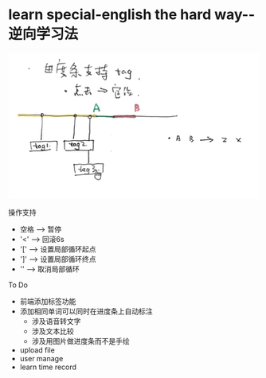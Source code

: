 # learn special-english the hard way--逆向学习法  
![](https://github.com/an9er/special-english/blob/master/static/design.jpg)  



操作支持  
* 空格 --> 暂停
* '<' --> 回滚6s
* '[' --> 设置局部循环起点
* ']' --> 设置局部循环终点
* '\' --> 取消局部循环

To Do  
* 前端添加标签功能
* 添加相同单词可以同时在进度条上自动标注
    + 涉及语音转文字
    + 涉及文本比较
    + 涉及用图片做进度条而不是手绘
* upload file
* user manage
* learn time record
